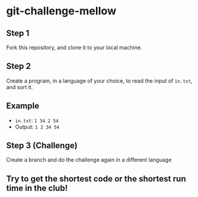# git-challenge-mellow

## Step 1

Fork this repository, and clone it to your local machine.


## Step 2

Create a program, in a language of your choice, to read the input of `in.txt`, and sort it.


## Example

- `in.txt`: `1 34 2 54`
- Output: `1 2 34 54`


## Step 3 (Challenge)

Create a branch and do the challenge again in a different language


## Try to get the shortest code or the shortest run time in the club!

